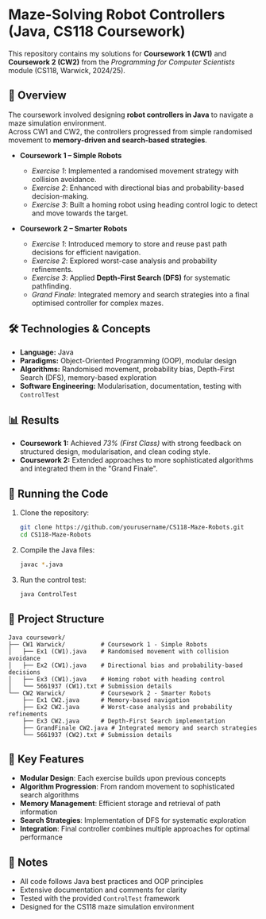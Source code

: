 # Maze-Solving Robot Controllers (Java, CS118 Coursework)

This repository contains my solutions for **Coursework 1 (CW1)** and **Coursework 2 (CW2)** from the _Programming for Computer Scientists_ module (CS118, Warwick, 2024/25).

## 📖 Overview

The coursework involved designing **robot controllers in Java** to navigate a maze simulation environment.  
Across CW1 and CW2, the controllers progressed from simple randomised movement to **memory-driven and search-based strategies**.

- **Coursework 1 – Simple Robots**

  - _Exercise 1_: Implemented a randomised movement strategy with collision avoidance.
  - _Exercise 2_: Enhanced with directional bias and probability-based decision-making.
  - _Exercise 3_: Built a homing robot using heading control logic to detect and move towards the target.

- **Coursework 2 – Smarter Robots**
  - _Exercise 1_: Introduced memory to store and reuse past path decisions for efficient navigation.
  - _Exercise 2_: Explored worst-case analysis and probability refinements.
  - _Exercise 3_: Applied **Depth-First Search (DFS)** for systematic pathfinding.
  - _Grand Finale_: Integrated memory and search strategies into a final optimised controller for complex mazes.

## 🛠️ Technologies & Concepts

- **Language:** Java
- **Paradigms:** Object-Oriented Programming (OOP), modular design
- **Algorithms:** Randomised movement, probability bias, Depth-First Search (DFS), memory-based exploration
- **Software Engineering:** Modularisation, documentation, testing with `ControlTest`

## 📊 Results

- **Coursework 1:** Achieved _73% (First Class)_ with strong feedback on structured design, modularisation, and clean coding style.
- **Coursework 2:** Extended approaches to more sophisticated algorithms and integrated them in the "Grand Finale".

## 🚀 Running the Code

1. Clone the repository:

   ```bash
   git clone https://github.com/yourusername/CS118-Maze-Robots.git
   cd CS118-Maze-Robots
   ```

2. Compile the Java files:

   ```bash
   javac *.java
   ```

3. Run the control test:
   ```bash
   java ControlTest
   ```

## 📁 Project Structure

```
Java coursework/
├── CW1 Warwick/          # Coursework 1 - Simple Robots
│   ├── Ex1 (CW1).java    # Randomised movement with collision avoidance
│   ├── Ex2 (CW1).java    # Directional bias and probability-based decisions
│   ├── Ex3 (CW1).java    # Homing robot with heading control
│   └── 5661937 (CW1).txt # Submission details
└── CW2 Warwick/          # Coursework 2 - Smarter Robots
    ├── Ex1 CW2.java      # Memory-based navigation
    ├── Ex2 CW2.java      # Worst-case analysis and probability refinements
    ├── Ex3 CW2.java      # Depth-First Search implementation
    ├── GrandFinale CW2.java # Integrated memory and search strategies
    └── 5661937 (CW2).txt # Submission details
```

## 🎯 Key Features

- **Modular Design**: Each exercise builds upon previous concepts
- **Algorithm Progression**: From random movement to sophisticated search algorithms
- **Memory Management**: Efficient storage and retrieval of path information
- **Search Strategies**: Implementation of DFS for systematic exploration
- **Integration**: Final controller combines multiple approaches for optimal performance

## 📝 Notes

- All code follows Java best practices and OOP principles
- Extensive documentation and comments for clarity
- Tested with the provided `ControlTest` framework
- Designed for the CS118 maze simulation environment
